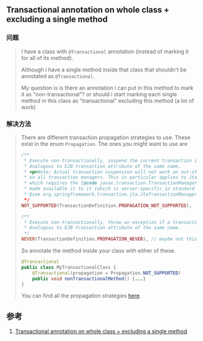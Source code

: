 ﻿## Transactional annotation on whole class + excluding a single method



### 问题

> I have a class with `@Transactional` annotation (instead of marking it for all of its method).
>
> Although i have a single method inside that class that shouldn't be annotated as `@Transactional`.
>
> My question is is there an annotation i can put in this method to mark it as "non-transactional"? or should i start marking each single method in this class as "transactional" excluding this method (a lot of work)
>



### 解决方法

> There are different transaction propagation strategies to use. These exist in the enum `Propagation`. The ones you might want to use are
>
> ```php
> /**
>  * Execute non-transactionally, suspend the current transaction if one exists.
>  * Analogous to EJB transaction attribute of the same name.
>  * <p>Note: Actual transaction suspension will not work on out-of-the-box
>  * on all transaction managers. This in particular applies to JtaTransactionManager,
>  * which requires the {@code javax.transaction.TransactionManager} to be
>  * made available it to it (which is server-specific in standard J2EE).
>  * @see org.springframework.transaction.jta.JtaTransactionManager#setTransactionManager
>  */
> NOT_SUPPORTED(TransactionDefinition.PROPAGATION_NOT_SUPPORTED),
> 
> /**
>  * Execute non-transactionally, throw an exception if a transaction exists.
>  * Analogous to EJB transaction attribute of the same name.
>  */
> NEVER(TransactionDefinition.PROPAGATION_NEVER), // maybe not this one
> ```
>
> So annotate the method inside your class with either of these.
>
> ```java
> @Transactional
> public class MyTransactionalClass { 
>     @Transactional(propagation = Propagation.NOT_SUPPORTED)
>     public void nonTransactionalMethod() {...}
> }
> ```
>
> You can find all the propagation strategies [here](http://docs.spring.io/spring/docs/current/javadoc-api/org/springframework/transaction/annotation/Propagation.html).





## 参考

1. [Transactional annotation on whole class + excluding a single method](https://stackoverflow.com/questions/18233171/transactional-annotation-on-whole-class-excluding-a-single-method)